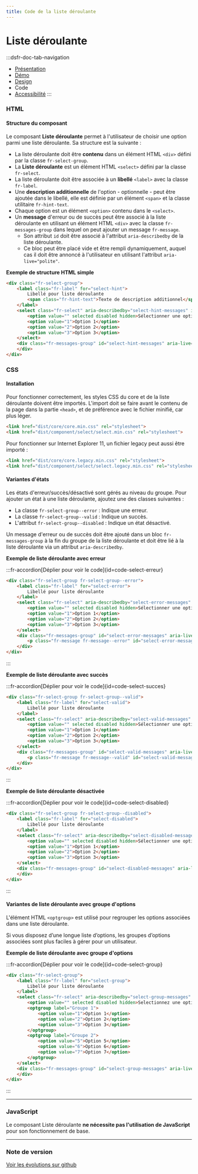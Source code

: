 ```yaml
---
title: Code de la liste déroulante
---
```

# Liste déroulante

:::dsfr-doc-tab-navigation
- [Présentation](../index.md)
- [Démo](../demo/index.md)
- [Design](../design/index.md)
- Code
- [Accessibilité](../accessibility/index.md)
:::

### HTML

#### Structure du composant

Le composant **Liste déroulante** permet à l'utilisateur de choisir une option parmi une liste déroulante.
Sa structure est la suivante :

- La liste déroulante doit être **contenu** dans un élément HTML `<div>` défini par la classe `fr-select-group`.
- La **Liste déroulante** est un élément HTML `<select>` défini par la classe `fr-select`.
- La liste déroulante doit être associée à un **libellé** `<label>` avec la classe `fr-label`.
- Une **description additionnelle** de l'option - optionnelle - peut être ajoutée dans le libellé, elle est définie par un élément `<span>` et la classe utilitaire `fr-hint-text`.
- Chaque option est un élément `<option>` contenu dans le `<select>`.
- Un **message** d'erreur ou de succès peut être associé à la liste déroulante en utilisant un élément HTML `<div>` avec la classe `fr-messages-group` dans lequel on peut ajouter un message `fr-message`.
    - Son attribut `id` doit être associé à l'attribut `aria-describedby` de la liste déroulante.
    - Ce bloc peut être placé vide et être rempli dynamiquement, auquel cas il doit être annoncé à l'utilisateur en utilisant l'attribut `aria-live="polite"`.

**Exemple de structure HTML simple**

```HTML
<div class="fr-select-group">
    <label class="fr-label" for="select-hint">
        Libellé pour liste déroulante
        <span class="fr-hint-text">Texte de description additionnel</span>
    </label>
    <select class="fr-select" aria-describedby="select-hint-messages" id="select-hint" name="select-hint">
        <option value="" selected disabled hidden>Sélectionner une option</option>
        <option value="1">Option 1</option>
        <option value="2">Option 2</option>
        <option value="3">Option 3</option>
    </select>
    <div class="fr-messages-group" id="select-hint-messages" aria-live="polite">
    </div>
</div>
```

### CSS

#### Installation

Pour fonctionner correctement, les styles CSS du core et de la liste déroulante doivent être importés.
L'import doit se faire avant le contenu de la page dans la partie `<head>`, et de préférence avec le fichier minifié, car plus léger.

```HTML
<link href="dist/core/core.min.css" rel="stylesheet">
<link href="dist/component/select/select.min.css" rel="stylesheet">
```

Pour fonctionner sur Internet Explorer 11, un fichier legacy peut aussi être importé :

```HTML
<link href="dist/core/core.legacy.min.css" rel="stylesheet">
<link href="dist/component/select/select.legacy.min.css" rel="stylesheet">
```

#### Variantes d'états

Les états d'erreur/succès/désactivé sont gérés au niveau du groupe.
Pour ajouter un état à une liste déroulante, ajoutez une des classes suivantes :

- La classe `fr-select-group--error` : Indique une erreur.
- La classe `fr-select-group--valid` : Indique un succès.
- L'attribut `fr-select-group--disabled` : Indique un état désactivé.

Un message d'erreur ou de succès doit être ajouté dans un bloc `fr-messages-group` à la fin du groupe de la liste déroulante et doit être lié à la liste déroulante via un attribut `aria-describedby`.

**Exemple de liste déroulante avec erreur**

:::fr-accordion[Déplier pour voir le code]{id=code-select-erreur}

```HTML
<div class="fr-select-group fr-select-group--error">
    <label class="fr-label" for="select-error">
        Libellé pour liste déroulante
    </label>
    <select class="fr-select" aria-describedby="select-error-messages" id="select-error" name="select-error">
        <option value="" selected disabled hidden>Sélectionner une option</option>
        <option value="1">Option 1</option>
        <option value="2">Option 2</option>
        <option value="3">Option 3</option>
    </select>
    <div class="fr-messages-group" id="select-error-messages" aria-live="polite">
        <p class="fr-message fr-message--error" id="select-error-message-error">Texte d’erreur obligatoire</p>
    </div>
</div>
```

:::

**Exemple de liste déroulante avec succès**

:::fr-accordion[Déplier pour voir le code]{id=code-select-succes}

```HTML
<div class="fr-select-group fr-select-group--valid">
    <label class="fr-label" for="select-valid">
        Libellé pour liste déroulante
    </label>
    <select class="fr-select" aria-describedby="select-valid-messages" id="select-valid" name="select-valid">
        <option value="" selected disabled hidden>Sélectionner une option</option>
        <option value="1">Option 1</option>
        <option value="2">Option 2</option>
        <option value="3">Option 3</option>
    </select>
    <div class="fr-messages-group" id="select-valid-messages" aria-live="polite">
        <p class="fr-message fr-message--valid" id="select-valid-message-valid">Texte de validation</p>
    </div>
</div>
```

:::

**Exemple de liste déroulante désactivée**

:::fr-accordion[Déplier pour voir le code]{id=code-select-disabled}

```HTML
<div class="fr-select-group fr-select-group--disabled">
    <label class="fr-label" for="select-disabled">
        Libellé pour liste déroulante
    </label>
    <select class="fr-select" aria-describedby="select-disabled-messages" disabled id="select-disabled" name="select-disabled">
        <option value="" selected disabled hidden>Sélectionner une option</option>
        <option value="1">Option 1</option>
        <option value="2">Option 2</option>
        <option value="3">Option 3</option>
    </select>
    <div class="fr-messages-group" id="select-disabled-messages" aria-live="polite">
    </div>
</div>
```

:::

#### Variantes de liste déroulante avec groupe d'options

L'élément HTML `<optgroup>` est utilisé pour regrouper les options associées dans une liste déroulante.

Si vous disposez d’une longue liste d’options, les groupes d’options associées sont plus faciles à gérer pour un utilisateur.

**Exemple de liste déroulante avec groupe d'options**

:::fr-accordion[Déplier pour voir le code]{id=code-select-group}

```HTML
<div class="fr-select-group">
    <label class="fr-label" for="select-group">
        Libellé pour liste déroulante
    </label>
    <select class="fr-select" aria-describedby="select-group-messages" id="select-group" name="select-group">
        <option value="" selected disabled hidden>Selectionnez une option</option>
        <optgroup label="Groupe 1">
            <option value="1">Option 1</option>
            <option value="2">Option 2</option>
            <option value="3">Option 3</option>
        </optgroup>
        <optgroup label="Groupe 2">
            <option value="5">Option 5</option>
            <option value="6">Option 6</option>
            <option value="7">Option 7</option>
        </optgroup>
    </select>
    <div class="fr-messages-group" id="select-group-messages" aria-live="polite">
    </div>
</div>
```

:::

---

### JavaScript

Le composant Liste déroulante **ne nécessite pas l'utilisation de JavaScript** pour son fonctionnement de base.

---

### Note de version

[Voir les évolutions sur github](https://github.com/GouvernementFR/dsfr/pulls?q=is%3Apr+is%3Aclosed+is%3Amerged+select+)
